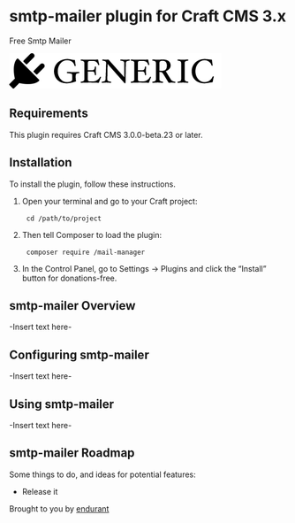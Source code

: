 # smtp-mailer plugin for Craft CMS 3.x

Free Smtp Mailer

![Screenshot](resources/img/plugin-logo.png)

## Requirements

This plugin requires Craft CMS 3.0.0-beta.23 or later.

## Installation

To install the plugin, follow these instructions.

1. Open your terminal and go to your Craft project:

        cd /path/to/project

2. Then tell Composer to load the plugin:

        composer require /mail-manager

3. In the Control Panel, go to Settings → Plugins and click the “Install” button for donations-free.

## smtp-mailer Overview

-Insert text here-

## Configuring smtp-mailer

-Insert text here-

## Using smtp-mailer

-Insert text here-

## smtp-mailer Roadmap

Some things to do, and ideas for potential features:

* Release it

Brought to you by [endurant](https://endurant.org)

